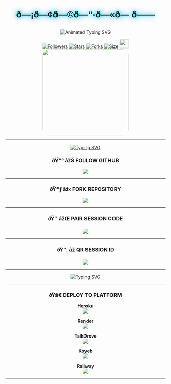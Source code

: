 <p align="center">
  <h1 align="center" style="font-family: 'Orbitron', sans-serif; text-shadow: 0 0 10px #00ffff, 0 0 20px #0088ff;">ð—¡ð—¢ð—©ð—”-ð—«ð— ð——</h1>
</p>

<p align="center">
  <img src="https://readme-typing-svg.demolab.com?font=Orbitron&weight=600&size=25&duration=4000&pause=1000&color=00F7FF&center=true&vCenter=true&width=500&lines=ULTIMATE+WHATSAPP+BOT;MULTI-DEVICE+SUPPORT;POWERED+BY+BAILEYS;FAST++SECURE++RELIABLE" alt="Animated Typing SVG" />
</p>

<div align="center">
  <a href="https://github.com/novaxmd/followers"><img title="Followers" src="https://img.shields.io/github/followers/novaxmd?color=EB5406&style=for-the-badge&logo=github&logoColor=white"></a>
  <a href="https://github.com/novaxmd/NOVA-XMD/stargazers/"><img title="Stars" src="https://img.shields.io/github/stars/novaxmd/NOVA-XMD?color=FFCE44&style=for-the-badge&logo=reverbnation&logoColor=white"></a>
  <a href="https://github.com/novaxmd/NOVA-XMD/network/members"><img title="Forks" src="https://img.shields.io/github/forks/novaxmd/NOVA-XMD?color=FF007F&style=for-the-badge&logo=git&logoColor=white"></a>
  <a href="https://github.com/novaxmd/NOVA-XMD/"><img title="Size" src="https://img.shields.io/github/repo-size/novaxmd/NOVA-XMD?style=for-the-badge&color=FFFF33&logo=docusign&logoColor=white"></a>
  <a href="https://github.com/novaxmd/NOVA-XMD/graphs/commit-activity"><img height="28" src="https://img.shields.io/badge/Maintained%3F-yes-green.svg?style=for-the-badge&logo=gitpod&logoColor=white"></a>
</


<p align="center">
  <img src="https://files.catbox.moe/f5q902.jpg" width="270" style="border-radius: 20px;" />
</p>

---

[![Typing SVG](https://readme-typing-svg.herokuapp.com?font=Rockstar-ExtraBold&size=50&pause=4800color=RRGGBB&lines=true&vCenter=true&width=815&height=100&lines=NOVA-XMD+DEPLOY+NOW+ENJOY+BOT)](https://git.io/typing-svg) 

### ðŸ”° âžŠ FOLLOW GITHUB

[![](https://img.shields.io/badge/âž•_FOLLOW_NOVA-XMD-orange?style=for-the-badge&logo=github)](https://github.com/novaxmd)

---

### ðŸ”ƒ âž‹ FORK REPOSITORY

[![](https://img.shields.io/badge/ðŸ”_FORK_THIS_REPO-FF4500?style=for-the-badge&logo=github)](https://github.com/novaxmd/NOVA-XMD/fork)

---

### ðŸ” âžŒ PAIR SESSION CODE

[![](https://img.shields.io/badge/ðŸ”_PAIR_CODE_SESSION-8A2BE2?style=for-the-badge&logo=codepen)](https://session-bmb-code.onrender.com/)

---

### ðŸ“¸ âž QR SESSION ID

[![](https://img.shields.io/badge/ðŸ“·_SCAN_QR_SESSION-FF00FF?style=for-the-badge&logo=codepen)](https://session-bmb-code.onrender.com/pair)

---

[![Typing SVG](https://readme-typing-svg.herokuapp.com?font=Rockstar-ExtraBold&size=85&pause=100000000&color=FFFF00&lines=true&vCenter=true&width=815&height=100&lines=NOVA-XMD)](https://git.io/typing-svg) 

---

### ðŸš€ DEPLOY TO PLATFORM

**Heroku**  
[![](https://img.shields.io/badge/ðŸš€_DEPLOY_ON_HEROKU-6971FF?style=for-the-badge&logo=heroku&logoColor=white)](https://dashboard.heroku.com/new?template=https://github.com/novaxmd/NOVA-XMD/tree/main)

**Render**  
[![](https://img.shields.io/badge/ðŸš€_DEPLOY_ON_RENDER-black?style=for-the-badge&logo=render)](https://dashboard.render.com/web/new)

**TalkDrove**  
[![](https://img.shields.io/badge/ðŸ“¤_TALKDROVE_DEPLOY-FF004D?style=for-the-badge&logo=telegram)](https://talkdrove.com/share-bot/11)

**Koyeb**  
[![](https://img.shields.io/badge/âš™ï¸_DEPLOY_ON_KOYEB-FF009D?style=for-the-badge&logo=koyeb)](https://app.koyeb.com)

**Railway**  
[![](https://img.shields.io/badge/ðŸš„_DEPLOY_ON_RAILWAY-orange?style=for-the-badge&logo=railway&logoColor=white)](https://railway.app/new)

---
